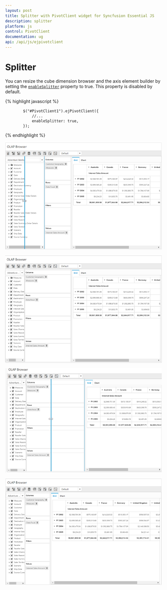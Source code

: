 ```yaml
---
layout: post
title: Splitter with PivotClient widget for Syncfusion Essential JS
description: splitter
platform: js
control: PivotClient
documentation: ug
api: /api/js/ejpivotclient
---
```


# Splitter

You can resize the cube dimension browser and the axis element builder by setting the [`enableSplitter`](/api/js/ejpivotclient#members:enableSplitter) property to true. This property is disabled by default.

{% highlight javascript %}

            $("#PivotClient1").ejPivotClient({
                //...
                enableSplitter: true,
            });

{% endhighlight %}

![Left move of splitter in JavaScript pivot client control](Splitter_images/Splitter1.png)

![Resizing axis element builder in JavaScript pivot client control](Splitter_images/Splitter2.png)

![Right move of splitter in JavaScript pivot client control](Splitter_images/Splitter3.png)

![Resizing cube dimension browser in JavaScript pivot client control](Splitter_images/Splitter4.png)
